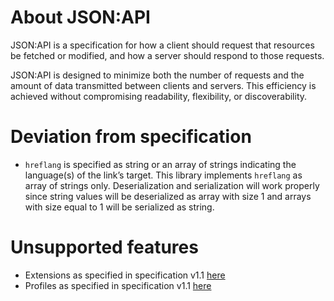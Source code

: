 # About JSON:API

JSON:API is a specification for how a client should request that resources be fetched or modified, and how a server
should respond to those requests.

JSON:API is designed to minimize both the number of requests and the amount of data transmitted between clients and
servers. This efficiency is achieved without compromising readability, flexibility, or discoverability.

# Deviation from specification

- `hreflang` is specified as string or an array of strings indicating the language(s) of the link’s target. This library
  implements `hreflang` as array of strings only. Deserialization and serialization will work properly since string
  values will be deserialized as array with size 1 and arrays with size equal to 1 will be serialized as string.

# Unsupported features

- Extensions as specified in specification v1.1 [here](https://jsonapi.org/format/1.1/#extensions)
- Profiles as specified in specification v1.1 [here](https://jsonapi.org/format/1.1/#profiles)